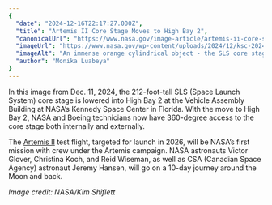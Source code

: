 ```yaml
---
{
  "date": "2024-12-16T22:17:27.000Z",
  "title": "Artemis II Core Stage Moves to High Bay 2",
  "canonicalUrl": "https://www.nasa.gov/image-article/artemis-ii-core-stage-moves-to-high-bay-2/",
  "imageUrl": "https://www.nasa.gov/wp-content/uploads/2024/12/ksc-20241211-ph-kls01-0090orig.jpg",
  "imageAlt": "An immense orange cylindrical object - the SLS core stage - is surrounded by a blue metal structure. The space around them is dark.",
  "author": "Monika Luabeya"
}
---
```


In this image from Dec. 11, 2024, the 212-foot-tall SLS (Space Launch System) core stage is lowered into High Bay 2 at the Vehicle Assembly Building at NASA’s Kennedy Space Center in Florida. With the move to High Bay 2, NASA and Boeing technicians now have 360-degree access to the core stage both internally and externally.

The [Artemis II](https://www.nasa.gov/mission/artemis-ii/) test flight, targeted for launch in 2026, will be NASA’s first mission with crew under the Artemis campaign. NASA astronauts Victor Glover, Christina Koch, and Reid Wiseman, as well as CSA (Canadian Space Agency) astronaut Jeremy Hansen, will go on a 10-day journey around the Moon and back.

_Image credit: NASA/Kim Shiflett_
